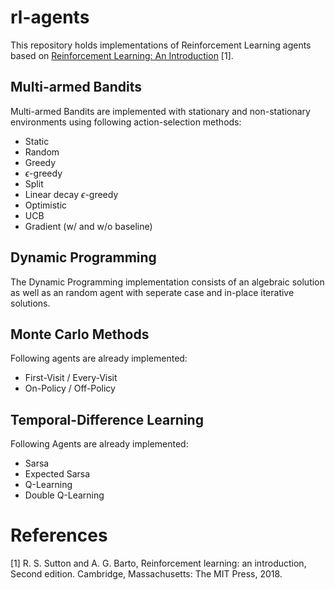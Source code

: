 # rl-agents
This repository holds implementations of Reinforcement Learning agents based on [Reinforcement Learning: An Introduction](http://incompleteideas.net/book/the-book.html) [1].

## Multi-armed Bandits
Multi-armed Bandits are implemented with stationary and non-stationary environments using following action-selection methods:
- Static
- Random
- Greedy
- $\epsilon$-greedy
- Split
- Linear decay $\epsilon$-greedy
- Optimistic
- UCB
- Gradient (w/ and w/o baseline)

## Dynamic Programming
The Dynamic Programming implementation consists of an algebraic solution as well as an random agent with seperate case and in-place iterative solutions.

## Monte Carlo Methods
Following agents are already implemented:
  - First-Visit / Every-Visit
  - On-Policy / Off-Policy
  
## Temporal-Difference Learning
Following Agents are already implemented:
- Sarsa
- Expected Sarsa
- Q-Learning
- Double Q-Learning

# References
[1] R. S. Sutton and A. G. Barto, Reinforcement learning: an introduction, Second edition. Cambridge, Massachusetts: The MIT Press, 2018.
